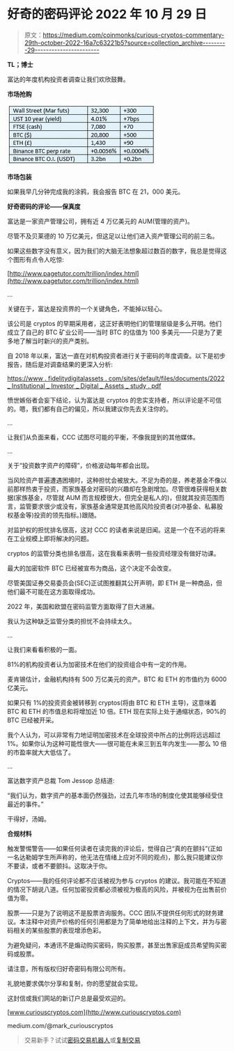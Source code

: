 # 好奇的密码评论 2022 年 10 月 29 日

> 原文：<https://medium.com/coinmonks/curious-cryptos-commentary-29th-october-2022-16a7c63221b5?source=collection_archive---------29----------------------->

**TL；博士**

富达的年度机构投资者调查让我们欢欣鼓舞。

**市场抢购**

![](img/ef72137ac7715c2b9ca232e6a95c8f15.png)

**市场包装**

如果我早几分钟完成我的涂鸦，我会报告 BTC 在 21，000 美元。

**好奇密码的评论——保真度**

富达是一家资产管理公司，拥有近 4 万亿美元的 AUM(管理的资产)。

尽管不及贝莱德的 10 万亿美元，但这足以让他们进入资产管理公司的前三名。

如果这些数字没有意义，因为我们的大脑无法想象超过数百的数字，我总是觉得这个图形有点令人吃惊:

[http://www.pagetutor.com/trillion/index.html](http://www.pagetutor.com/trillion/index.html)

…

关键在于，富达是投资界的一个关键角色，不能掉以轻心。

该公司是 cryptos 的早期采用者，这正好表明他们的管理层级是多么开明。他们成立了自己的 BTC 矿业公司——当时 BTC 的估值为 100 多美元——只是为了更多地了解当时新兴的资产类别。

自 2018 年以来，富达一直在对机构投资者进行关于密码的年度调查。以下是初步报告，随后是对调查结果的更深入分析:

[https://www . fidelitydigitalassets . com/sites/default/files/documents/2022 _ Institutional _ Investor _ Digital _ Assets _ study . pdf](https://www.fidelitydigitalassets.com/sites/default/files/documents/2022_Institutional_Investor_Digital_Assets_Study.pdf)

愤世嫉俗者会妄下结论，认为富达是 cryptos 的忠实支持者，所以评论是不可信的。嗯，我们都有自己的偏见，所以我建议你先去关注你的。

…

让我们从负面来看，CCC 试图尽可能的平衡，不像我提到的其他媒体。

…

关于“投资数字资产的障碍”，价格波动每年都会出现。

当风险资产普遍遭遇困境时，这种担忧会被放大。不足为奇的是，养老基金不像以前那样热衷于投资，而家族基金对密码的兴趣却在急剧增加。尽管很难获得相关数据(家族基金，尽管就 AUM 而言规模很大，但完全是私人的)，但就其投资范围而言，监管要求很少或没有，家族基金通常是其他高风险投资者(对冲基金、私募股权基金等)投资的领先指标。)跟随。

对监护权的担忧排名很高，这对 CCC 的读者来说是旧闻。这是一个在不远的将来在工业规模上即将解决的问题。

cryptos 的监管分类也排名很高，这在我看来表明一些投资经理没有做好功课。

最大的加密软件 BTC 已经被宣布为商品，这个决定不会改变。

尽管美国证券交易委员会(SEC)正试图推翻其公开声明，即 ETH 是一种商品，但他们最不可能在这方面取得成功。

2022 年，美国和欧盟在密码监管方面取得了巨大进展。

我认为这种缺乏监管分类的担忧不会持续太久。

…

让我们来看看积极的一面。

81%的机构投资者认为加密技术在他们的投资组合中有一定的作用。

麦肯锡估计，金融机构持有 500 万亿美元的资产。BTC 和 ETH 的市值约为 6000 亿美元。

如果只有 1%的投资资金被转移到 cryptos(将由 BTC 和 ETH 主导)，这意味着 BTC 和 ETH 的市值总和将增加近 10 倍。ETH 现在实际上处于通缩状态，90%的 BTC 已经被开采。

我个人认为，可以非常有力地证明加密技术在全球投资中所占的比例将远远超过 1%。如果你认为这种可能性很大——很可能在未来三到五年内发生——那么 10 倍的市盈率就大大低估了。

…

富达数字资产总裁 Tom Jessop 总结道:

“我们认为，数字资产的基本面仍然强劲，过去几年市场的制度化使其能够经受住最近的事件。”

干得好，汤姆。

**合规材料**

触发警惕警告——如果任何读者在读完我的评论后，觉得自己“真的在颤抖”(正如一名达勒姆学生所声称的，他无法在情绪上应对不同的观点)，那么我只能建议你不要读，或者不要颤抖。这取决于你。

Cryptos——我的任何评论都不应该被视为参与 cryptos 的建议。我可能在不知道的情况下胡说八道。任何加密投资都必须被视为极高的风险，并被视为在出售前价值为零。

股票——只是为了说明这不是股票咨询服务。CCC 团队不提供任何形式的财务建议。本注释中对资产价格的任何引用都是为了简单地给出注释的上下文，并为与密码相关的某些股票的表现增添色彩。

为避免疑问，本通讯不是煽动购买密码，购买股票，甚至出售家庭成员希望购买密码或股票。

请注意，所有版权归好奇密码有限公司所有。

礼貌地要求偶尔分享和复制，你的愿望就会实现。

这封信或我们网站的新订户总是最受欢迎的。

[www.curiouscryptos.com](http://www.curiouscryptos.com)

medium.com/@mark_curiouscryptos

> 交易新手？试试[密码交易机器人](/coinmonks/crypto-trading-bot-c2ffce8acb2a)或[复制交易](/coinmonks/top-10-crypto-copy-trading-platforms-for-beginners-d0c37c7d698c)